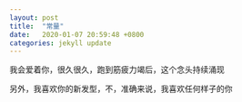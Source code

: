 ```yaml
---
layout: post
title:  "常量"
date:   2020-01-07 20:59:48 +0800
categories: jekyll update
---
```


<p>我会爱着你，很久很久，跑到筋疲力竭后，这个念头持续涌现</p>
<p>另外，我喜欢你的新发型，不，准确来说，我喜欢任何样子的你</p>